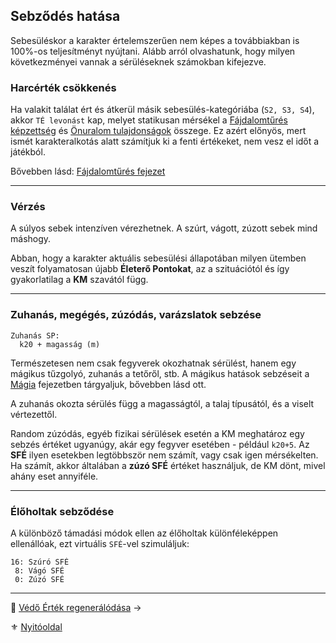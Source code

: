 ## Sebződés hatása

Sebesüléskor a karakter értelemszerűen nem képes a továbbiakban is 100%-os teljesítményt nyújtani. Alább arról olvashatunk, hogy milyen következményei vannak a sérüléseknek számokban kifejezve.
### Harcérték csökkenés

Ha valakit találat ért és átkerül másik sebesülés-kategóriába (`S2, S3, S4`), akkor `TÉ levonást` kap, melyet statikusan mérsékel a [Fájdalomtűrés képzettség](kepzettsegek.primer.altalanos/fajdalomtures.md) és [Önuralom tulajdonságok](010_05_01_00_tulajdonsagok_listaja.md#-önuralom) összege. Ez azért előnyös, mert ismét karakteralkotás alatt számítjuk ki a fenti értékeket, nem vesz el időt a játékból.

Bővebben lásd: [Fájdalomtűrés fejezet](061_03_sebesules.md#f%C3%A1jdalomt%C5%B1r%C3%A9s-harc-k%C3%B6zben)

---
### Vérzés

A súlyos sebek intenzíven vérezhetnek. A szúrt, vágott, zúzott sebek mind máshogy.

Abban, hogy a karakter aktuális sebesülési állapotában milyen ütemben veszít folyamatosan újabb **Életerő Pontokat**, az a szituációtól és így gyakorlatilag a **KM** szavától függ.

---
### Zuhanás, megégés, zúzódás, varázslatok sebzése

```
Zuhanás SP:
  k20 + magasság (m)
```

Természetesen nem csak fegyverek okozhatnak sérülést, hanem egy mágikus tűzgolyó, zuhanás a tetőről, stb. A mágikus hatások sebzéseit a [Mágia](100_magiarendszer.md) fejezetben tárgyaljuk, bővebben lásd ott.

A zuhanás okozta sérülés függ a magasságtól, a talaj típusától, és a viselt vértezettől.

Random zúzódás, egyéb fizikai sérülések esetén a KM meghatároz egy sebzés értéket ugyanúgy, akár egy fegyver esetében - például `k20+5`. Az **SFÉ** ilyen esetekben legtöbbször nem számít, vagy csak igen mérsékelten. Ha számít, akkor általában a **zúzó SFÉ** értéket használjuk, de KM dönt, mivel ahány eset annyiféle.

---
### Élőholtak sebződése 

A különböző támadási módok ellen az élőholtak különféleképpen ellenállóak, ezt virtuális `SFÉ`-vel szimuláljuk:


```
16: Szúró SFÉ
 8: Vágó SFÉ
 0: Zúzó SFÉ
```

---

🔗 [Védő Érték regenerálódása](064_02_08_ve_regeneralodas.md) →

⚜️ [Nyitóoldal](start.md#6-harcrendszer-%EF%B8%8F)

